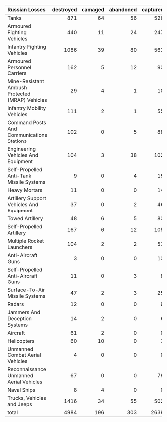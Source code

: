 | Russian Losses                                   |   destroyed |   damaged |   abandoned |   captured |   total |
|:-------------------------------------------------|------------:|----------:|------------:|-----------:|--------:|
| Tanks                                            |         871 |        64 |          56 |        526 |    1517 |
| Armoured Fighting Vehicles                       |         440 |        11 |          24 |        247 |     722 |
| Infantry Fighting Vehicles                       |        1086 |        39 |          80 |        561 |    1766 |
| Armoured Personnel Carriers                      |         162 |         5 |          12 |         93 |     272 |
| Mine-Resistant Ambush Protected  (MRAP) Vehicles |          29 |         4 |           1 |         10 |      44 |
| Infantry Mobility Vehicles                       |         111 |         2 |           1 |         55 |     169 |
| Command Posts And Communications Stations        |         102 |         0 |           5 |         88 |     195 |
| Engineering Vehicles And Equipment               |         104 |         3 |          38 |        102 |     247 |
| Self-Propelled Anti-Tank Missile Systems         |           9 |         0 |           4 |         15 |      28 |
| Heavy Mortars                                    |          11 |         0 |           0 |         14 |      25 |
| Artillery Support Vehicles And Equipment         |          37 |         0 |           2 |         46 |      85 |
| Towed Artillery                                  |          48 |         6 |           5 |         83 |     142 |
| Self-Propelled Artillery                         |         167 |         6 |          12 |        105 |     290 |
| Multiple Rocket Launchers                        |         104 |         2 |           2 |         51 |     159 |
| Anti-Aircraft Guns                               |           3 |         0 |           0 |         13 |      16 |
| Self-Propelled Anti-Aircraft Guns                |          11 |         0 |           3 |          8 |      22 |
| Surface-To-Air Missile Systems                   |          47 |         2 |           3 |         25 |      77 |
| Radars                                           |          12 |         0 |           0 |          9 |      21 |
| Jammers And Deception Systems                    |          14 |         2 |           0 |          6 |      22 |
| Aircraft                                         |          61 |         2 |           0 |          0 |      63 |
| Helicopters                                      |          60 |        10 |           0 |          1 |      71 |
| Unmanned Combat Aerial Vehicles                  |           4 |         0 |           0 |          0 |       4 |
| Reconnaissance Unmanned Aerial Vehicles          |          67 |         0 |           0 |         79 |     146 |
| Naval Ships                                      |           8 |         4 |           0 |          0 |      12 |
| Trucks, Vehicles and Jeeps                       |        1416 |        34 |          55 |        502 |    2007 |
| total                                            |        4984 |       196 |         303 |       2639 |    8122 |